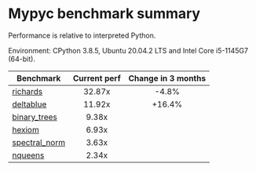 # Mypyc benchmark summary

Performance is relative to interpreted Python.

Environment: CPython 3.8.5, Ubuntu 20.04.2 LTS and Intel Core i5-1145G7 (64-bit).

| Benchmark | Current perf | Change in 3 months |
| --- | :---: | :---: |
| [richards](benchmarks/richards.md) | 32.87x | -4.8% |
| [deltablue](benchmarks/deltablue.md) | 11.92x | +16.4% |
| [binary_trees](benchmarks/binary_trees.md) | 9.38x |  |
| [hexiom](benchmarks/hexiom.md) | 6.93x |  |
| [spectral_norm](benchmarks/spectral_norm.md) | 3.63x |  |
| [nqueens](benchmarks/nqueens.md) | 2.34x |  |
